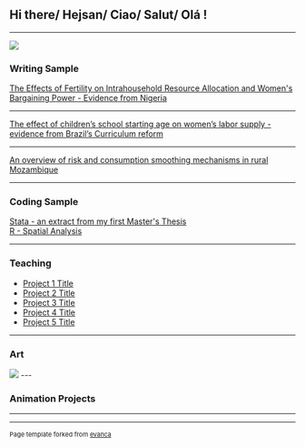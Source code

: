 
## Hi there/ Hejsan/ Ciao/ Salut/ Olá !
---

<img src="images/IMG_3422.jpg?raw=true"/>

### Writing Sample

[The Effects of Fertility on Intrahousehold Resource Allocation and Women's Bargaining Power - Evidence from Nigeria](/pdf/Essay_Isabella_Rego_Monteiro_19971128_T726_NEKN01.pdf)

---
[The effect of children’s school starting age on women’s
labor supply - evidence from Brazil’s Curriculum reform](/pdf/Labor_Economics_Assignment.pdf)

---
[An overview of risk and consumption smoothing mechanisms in rural Mozambique](/pdf/Monografia.pdf)

---

### Coding Sample
[Stata - an extract from my first Master's Thesis](http://example.com/)
<br>
[R - Spatial Analysis](http://example.com/)

---

### Teaching

- [Project 1 Title](http://example.com/)
- [Project 2 Title](http://example.com/)
- [Project 3 Title](http://example.com/)
- [Project 4 Title](http://example.com/)
- [Project 5 Title](http://example.com/)

---

### Art
<img src="images/dummy_thumbnail.jpg?raw=true"/>
---

### Animation Projects

---



---
<p style="font-size:11px">Page template forked from <a href="https://github.com/evanca/quick-portfolio">evanca</a></p>
<!-- Remove above link if you don't want to attibute -->
